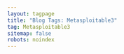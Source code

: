 ```yaml
---
layout: tagpage
title: "Blog Tags: Metasploitable3"
tag: Metasploitable3
sitemap: false
robots: noindex
---
```


